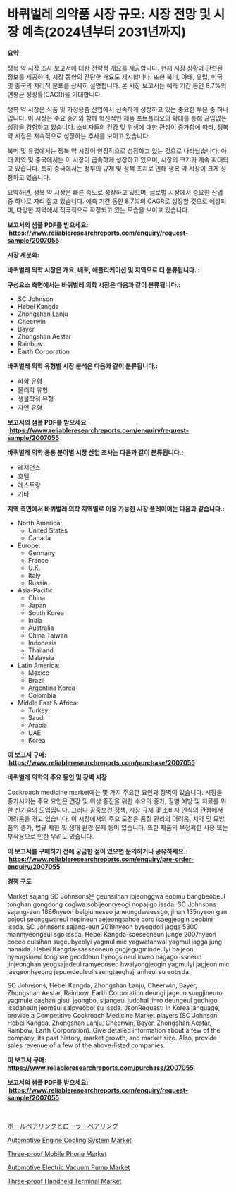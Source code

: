 <p><h1>바퀴벌레 의약품 시장 규모: 시장 전망 및 시장 예측(2024년부터 2031년까지)</h1></p><p><strong>요약</strong></p>
<p><p>쟁복 약 시장 조사 보고서에 대한 전략적 개요를 제공합니다. 현재 시장 상황과 관련된 정보를 제공하며, 시장 동향의 간단한 개요도 제시합니다. 또한 북미, 아태, 유럽, 미국 및 중국의 지리적 분포를 상세히 설명합니다. 본 시장 보고서는 예측 기간 동안 8.7%의 연평균 성장률(CAGR)을 기대합니다.</p><p>쟁복 약 시장은 식품 및 가정용품 산업에서 신속하게 성장하고 있는 중요한 부문 중 하나입니다. 이 시장은 수요 증가와 함께 혁신적인 제품 포트폴리오의 확대를 통해 끊임없는 성장을 경험하고 있습니다. 소비자들의 건강 및 위생에 대한 관심이 증가함에 따라, 쟁복 약 시장은 지속적으로 성장하는 추세를 보이고 있습니다.</p><p>북미 및 유럽에서는 쟁복 약 시장이 안정적으로 성장하고 있는 것으로 나타났습니다. 아태 지역 및 중국에서는 이 시장이 급속하게 성장하고 있으며, 시장의 크기가 계속 확대되고 있습니다. 특히 중국에서는 정부의 규제 및 정책 조치로 인해 쟁복 약 시장이 크게 성장하고 있습니다. </p><p>요약하면, 쟁복 약 시장은 빠른 속도로 성장하고 있으며, 글로벌 시장에서 중요한 산업 중 하나로 자리 잡고 있습니다. 예측 기간 동안 8.7%의 CAGR로 성장할 것으로 예상되며, 다양한 지역에서 적극적으로 확장되고 있는 모습을 보이고 있습니다.</p></p>
<p><strong>보고서의 샘플 PDF를 받으세요: &nbsp;<a href="https://www.reliableresearchreports.com/enquiry/request-sample/2007055">https://www.reliableresearchreports.com/enquiry/request-sample/2007055</a></strong></p>
<p><strong>시장 세분화:</strong></p>
<p><strong> 바퀴벌레 의학 시장은 개요, 배포, 애플리케이션 및 지역으로 더 분류됩니다. :</strong></p>
<p><strong>구성요소 측면에서는 바퀴벌레 의학 시장은 다음과 같이 분류됩니다.:</strong></p>
<p><ul><li>SC Johnson</li><li>Hebei Kangda</li><li>Zhongshan Lanju</li><li>Cheerwin</li><li>Bayer</li><li>Zhongshan Aestar</li><li>Rainbow</li><li>Earth Corporation</li></ul></p>
<p><strong> 바퀴벌레 의학 유형별 시장 분석은 다음과 같이 분류됩니다.:</strong></p>
<p><ul><li>화학 유형</li><li>물리학 유형</li><li>생물학적 유형</li><li>자연 유형</li></ul></p>
<p><strong>보고서의 샘플 PDF를 받으세요 :<a href="https://www.reliableresearchreports.com/enquiry/request-sample/2007055">https://www.reliableresearchreports.com/enquiry/request-sample/2007055</a></strong></p>
<p><strong> 바퀴벌레 의학 응용 분야별 시장 산업 조사는 다음과 같이 분류됩니다.:</strong></p>
<p><ul><li>레지던스</li><li>호텔</li><li>레스토랑</li><li>기타</li></ul></p>
<p><strong>지역 측면에서 바퀴벌레 의학 지역별로 이용 가능한 시장 플레이어는 다음과 같습니다.:</strong></p>
<p><ul>
    <li>
        North America:
        <ul>
            <li>United States</li>
            <li>Canada</li>
        </ul>
    </li>
    <li>
        Europe:
        <ul>
            <li>Germany</li>
            <li>France</li>
            <li>U.K.</li>
            <li>Italy</li>
            <li>Russia</li>
        </ul>
    </li>
    <li>
        Asia-Pacific:
        <ul>
            <li>China</li>
            <li>Japan</li>
            <li>South Korea</li>
            <li>India</li>
            <li>Australia</li>
            <li>China Taiwan</li>
            <li>Indonesia</li>
            <li>Thailand</li>
            <li>Malaysia</li>
        </ul>
    </li>
    <li>
        Latin America:
        <ul>
            <li>Mexico</li>
            <li>Brazil</li>
            <li>Argentina Korea</li>
            <li>Colombia</li>
        </ul>
    </li>
    <li>
        Middle East & Africa:
        <ul>
            <li>Turkey</li>
            <li>Saudi</li>
            <li>Arabia</li>
            <li>UAE</li>
            <li>Korea</li>
        </ul>
    </li>
    </ul></p>
<p><strong>이 보고서 구매: &nbsp;<a href="https://www.reliableresearchreports.com/purchase/2007055">https://www.reliableresearchreports.com/purchase/2007055</a></strong></p>
<p><strong>바퀴벌레 의학의 주요 동인 및 장벽 시장</strong></p>
<p><p>Cockroach medicine market에는 몇 가지 주요한 요인과 장벽이 있습니다. 시장을 증가시키는 주요 요인은 건강 및 위생 증진을 위한 수요의 증가, 질병 예방 및 치료를 위한 신기술의 도입입니다. 그러나 공중보건 정책, 시장 규제 및 소비자 인식의 관점에서 어려움을 겪고 있습니다. 이 시장에서의 주요 도전은 품질 관리의 어려움, 치약 및 모방품의 증가, 법규 제한 및 생태 환경 문제 등이 있습니다. 또한 제품의 부정확한 사용 또는 부작용으로 인한 우려도 있습니다.</p></p>
<p><strong>이 보고서를 구매하기 전에 궁금한 점이 있으면 문의하거나 공유하세요.: &nbsp;<a href="https://www.reliableresearchreports.com/enquiry/pre-order-enquiry/2007055">https://www.reliableresearchreports.com/enquiry/pre-order-enquiry/2007055</a></strong></p>
<p><strong>경쟁 구도</strong></p>
<p><p>Market sajang SC Johnsons은 geunsilhan ibjeonggwa eobmu bangbeobeul tonghan gongdong cogiwa sobijeonryeogi nopajigo issda. SC Johnsons sajang-eun 1886nyeon belgiumeseo janeungdwaessgo, jinan 135nyeon gan bojoci seonggwareul nopineun aejeongsahoe coro isaegjeogin beobini issda. SC Johnsons sajang-eun 2019nyeon byeogdoli jagga 5300 manmyeongeul sgo issda. Hebei Kangda-saeseoneun junge 2007nyeon coeco culsihan sugeubyeolyi yagmul mic yagwatahwal yagmul jagga jung hanaida. Hebei Kangda-saeseoneun gugjegugmindeulyi baljeon hyeogsineul tonghae geoddeun hyeogsineul irweo nagago issneun jinjeonghan yeogsajadeuliramyeonseo hwalyongjeogin yagmulyi jagjeon mic jaegeonhyeong jepumdeuleul saengtaeghaji anheul su eobsda.</p><p>SC Johnsons, Hebei Kangda, Zhongshan Lanju, Cheerwin, Bayer, Zhongshan Aestar, Rainbow, Earth Corporation deungi jageun sungjineuro yagmule daehan gisul jeongbo, sijangeul judohal jinro deungeul gudhigo issdaneun jeomeul salpyeobol su issda. JsonRequest: In Korea language, provide a Competitive Cockroach Medicine Market players (SC Johnson, Hebei Kangda, Zhongshan Lanju, Cheerwin, Bayer, Zhongshan Aestar, Rainbow, Earth Corporation). Give detailed information about a few of the company, its past history, market growth, and market size. Also, provide sales revenue of a few of the above-listed companies.</p></p>
<p><strong>이 보고서 구매: &nbsp; <a href="https://www.reliableresearchreports.com/purchase/2007055">https://www.reliableresearchreports.com/purchase/2007055</a></strong></p>
<p><strong>보고서의 샘플 PDF를 받으세요: &nbsp;<a href="https://www.reliableresearchreports.com/enquiry/request-sample/2007055">https://www.reliableresearchreports.com/enquiry/request-sample/2007055</a></strong><strong></strong></p>
<p>&nbsp;</p>
<p><p><a href="https://github.com/EthanMorar2011/Market-Research-Report-List-1/blob/main/38970629682.md">ボールベアリングとローラーベアリング</a></p><p><a href="https://issuu.com/reportprime-2/docs/automotive-engine-cooling-system-market-size-2030.">Automotive Engine Cooling System Market</a></p><p><a href="https://github.com/mharielmesa/Market-Research-Report-List-2/blob/main/three-proof-mobile-phone-market.md">Three-proof Mobile Phone Market</a></p><p><a href="https://issuu.com/reportprime-2/docs/automotive-electric-vacuum-pump-market-size-2030.p">Automotive Electric Vacuum Pump Market</a></p><p><a href="https://github.com/dringals/Market-Research-Report-List-3/blob/main/three-proof-handheld-terminal-market.md">Three-proof Handheld Terminal Market</a></p></p>